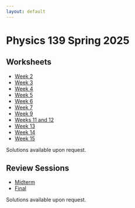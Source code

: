 ```yaml
---
layout: default
---
```

# Physics 139 Spring 2025
## Worksheets
* [Week 2](https://jacoberl.github.io/assets/139/week-2-worksheet.pdf)
* [Week 3](https://jacoberl.github.io/assets/139/week-3-worksheet.pdf)
* [Week 4](https://jacoberl.github.io/assets/139/week-4-worksheet.pdf)
* [Week 5](https://jacoberl.github.io/assets/139/week-5-worksheet.pdf)
* [Week 6](https://jacoberl.github.io/assets/139/week-6-worksheet.pdf)
* [Week 7](https://jacoberl.github.io/assets/139/week-7-worksheet.pdf)
* [Week 9](https://jacoberl.github.io/assets/139/week-9-worksheet.pdf)
* [Weeks 11 and 12](https://jacoberl.github.io/assets/139/week-11-worksheet.pdf)
* [Week 13](https://jacoberl.github.io/assets/139/week-13-worksheet.pdf)
* [Week 14](https://jacoberl.github.io/assets/139/week-14-worksheet.pdf)
* [Week 15](https://jacoberl.github.io/assets/139/week-15-worksheet.pdf)

Solutions available upon request.

## Review Sessions
* [Midterm](https://jacoberl.github.io/assets/139/review-problems-1.pdf)
* [Final](https://jacoberl.github.io/assets/139/review-problems-final.pdf)

Solutions available upon request.

